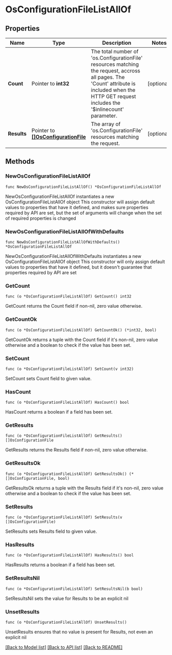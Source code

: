 # OsConfigurationFileListAllOf

## Properties

Name | Type | Description | Notes
------------ | ------------- | ------------- | -------------
**Count** | Pointer to **int32** | The total number of &#39;os.ConfigurationFile&#39; resources matching the request, accross all pages. The &#39;Count&#39; attribute is included when the HTTP GET request includes the &#39;$inlinecount&#39; parameter. | [optional] 
**Results** | Pointer to [**[]OsConfigurationFile**](os.ConfigurationFile.md) | The array of &#39;os.ConfigurationFile&#39; resources matching the request. | [optional] 

## Methods

### NewOsConfigurationFileListAllOf

`func NewOsConfigurationFileListAllOf() *OsConfigurationFileListAllOf`

NewOsConfigurationFileListAllOf instantiates a new OsConfigurationFileListAllOf object
This constructor will assign default values to properties that have it defined,
and makes sure properties required by API are set, but the set of arguments
will change when the set of required properties is changed

### NewOsConfigurationFileListAllOfWithDefaults

`func NewOsConfigurationFileListAllOfWithDefaults() *OsConfigurationFileListAllOf`

NewOsConfigurationFileListAllOfWithDefaults instantiates a new OsConfigurationFileListAllOf object
This constructor will only assign default values to properties that have it defined,
but it doesn't guarantee that properties required by API are set

### GetCount

`func (o *OsConfigurationFileListAllOf) GetCount() int32`

GetCount returns the Count field if non-nil, zero value otherwise.

### GetCountOk

`func (o *OsConfigurationFileListAllOf) GetCountOk() (*int32, bool)`

GetCountOk returns a tuple with the Count field if it's non-nil, zero value otherwise
and a boolean to check if the value has been set.

### SetCount

`func (o *OsConfigurationFileListAllOf) SetCount(v int32)`

SetCount sets Count field to given value.

### HasCount

`func (o *OsConfigurationFileListAllOf) HasCount() bool`

HasCount returns a boolean if a field has been set.

### GetResults

`func (o *OsConfigurationFileListAllOf) GetResults() []OsConfigurationFile`

GetResults returns the Results field if non-nil, zero value otherwise.

### GetResultsOk

`func (o *OsConfigurationFileListAllOf) GetResultsOk() (*[]OsConfigurationFile, bool)`

GetResultsOk returns a tuple with the Results field if it's non-nil, zero value otherwise
and a boolean to check if the value has been set.

### SetResults

`func (o *OsConfigurationFileListAllOf) SetResults(v []OsConfigurationFile)`

SetResults sets Results field to given value.

### HasResults

`func (o *OsConfigurationFileListAllOf) HasResults() bool`

HasResults returns a boolean if a field has been set.

### SetResultsNil

`func (o *OsConfigurationFileListAllOf) SetResultsNil(b bool)`

 SetResultsNil sets the value for Results to be an explicit nil

### UnsetResults
`func (o *OsConfigurationFileListAllOf) UnsetResults()`

UnsetResults ensures that no value is present for Results, not even an explicit nil

[[Back to Model list]](../README.md#documentation-for-models) [[Back to API list]](../README.md#documentation-for-api-endpoints) [[Back to README]](../README.md)


